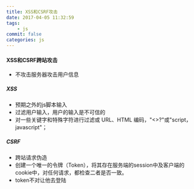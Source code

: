 ```yaml
---
title: XSS和CSRF攻击
date: 2017-04-05 11:32:59
tags:
    - js
commit: false
categories: js
---
```


#### XSS和CSRF跨站攻击
- 不攻击服务器攻击用户信息

##### XSS
- 预期之外的js脚本输入
- 过滤用户输入，用户的输入是不可信的
- 对一些关键字和特殊字符进行过滤或 URL、HTML 编码，"<>?"或"script，javascript"；

##### CSRF
- 跨站请求伪造
- 创建一个唯一的令牌（Token），将其存在服务端的session中及客户端的cookie中，对任何请求，都检查二者是否一致。
- token不对让他去登陆